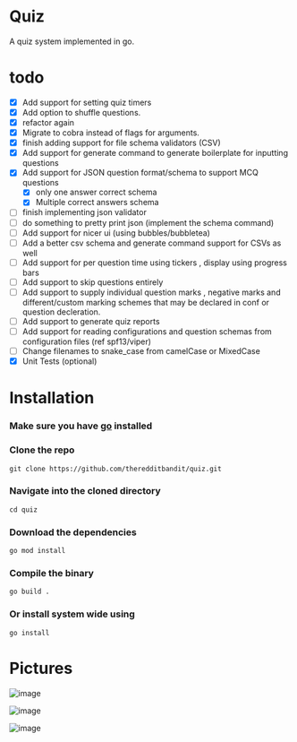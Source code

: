 # Quiz
A quiz system implemented in go.

# todo
- [x] Add support for setting quiz timers 
- [x] Add option to shuffle questions.
- [x] refactor again
- [x] Migrate to cobra instead of flags for arguments.
- [x] finish adding support for file schema validators (CSV)
- [x] Add support for generate command to generate boilerplate for inputting questions
- [x] Add support for JSON question format/schema to support MCQ questions
  - [x] only one answer correct schema
  - [x] Multiple correct answers schema
- [ ] finish implementing json validator
- [ ] do something to pretty print json (implement the schema command)
- [ ] Add support for nicer ui (using bubbles/bubbletea)
- [ ] Add a better csv schema and generate command support for CSVs as well
- [ ] Add support for per question time using tickers , display using progress bars
- [ ] Add support to skip questions entirely
- [ ] Add support to supply individual question marks , negative marks and different/custom marking schemes that may be declared in conf or question decleration.
- [ ] Add support to generate quiz reports
- [ ] Add support for reading configurations and question schemas from configuration files (ref spf13/viper)
- [ ] Change filenames to snake_case from camelCase or MixedCase
- [x] Unit Tests (optional)

# Installation

### Make sure you have [go](https://go.dev/) installed

### Clone the repo
    git clone https://github.com/theredditbandit/quiz.git
### Navigate into the cloned directory 
    cd quiz
### Download the dependencies
    go mod install
### Compile the binary
    go build .
### Or install system wide using
    go install 


# Pictures
![image](https://github.com/theredditbandit/quiz/assets/85390033/a8703257-b36d-43f2-87b3-a93800003ca8)

![image](https://github.com/theredditbandit/quiz/assets/85390033/b2d5e7da-aaa7-4196-835e-9e03f9870f8f)

![image](https://github.com/theredditbandit/quiz/assets/85390033/153b5555-f2e3-4c4e-acb7-4fcce081f16f)
